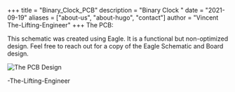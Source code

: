 +++
title = "Binary_Clock_PCB"
description = "Binary Clock "
date = "2021-09-19"
aliases = ["about-us", "about-hugo", "contact"]
author = "Vincent The-Lifting-Engineer"
+++
The PCB:  

This schematic was created using Eagle. It is a functional but non-optimized design. Feel free to reach out for a copy of the Eagle Schematic and Board design.

![The PCB Design](../pcb_schematic.JPG)

-The-Lifting-Engineer


